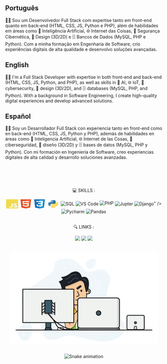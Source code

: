 ##  Português

👨‍💻 Sou um Desenvolvedor Full Stack com expertise tanto em front-end quanto em back-end (HTML, CSS, JS, Python e PHP), além de habilidades em áreas como 🧠 Inteligência Artificial, 🌐 Internet das Coisas, 🔐 Segurança Cibernética, 🎨 Design (3D/2D) e 🗄️ Bancos de Dados (MySQL, PHP e Python). Com a minha formação em Engenharia de Software, crio experiências digitais de alta qualidade e desenvolvo soluções avançadas.

## English

👨‍💻 I'm a Full Stack Developer with expertise in both front-end and back-end (HTML, CSS, JS, Python, and PHP), as well as skills in 🧠 AI, 🌐 IoT, 🔐 cybersecurity, 🎨 design (3D/2D), and 🗄️ databases (MySQL, PHP, and Python). With a background in Software Engineering, I create high-quality digital experiences and develop advanced solutions.

## Español

👨‍💻 Soy un Desarrollador Full Stack con experiencia tanto en front-end como en back-end (HTML, CSS, JS, Python y PHP), además de habilidades en áreas como 🧠 Inteligencia Artificial, 🌐 Internet de las Cosas, 🔐 ciberseguridad, 🎨 diseño (3D/2D) y 🗄️ bases de datos (MySQL, PHP y Python). Con mi formación en Ingeniería de Software, creo experiencias digitales de alta calidad y desarrollo soluciones avanzadas.

</div>

<br>

<div  align="center"> 
  <div style="display: inline_block"><br>
    <h1 align="center"></h1>
<p>💻 SKILLS :</p>
  <img align="center" alt="Js" height="30" width="40" src="https://raw.githubusercontent.com/devicons/devicon/master/icons/javascript/javascript-plain.svg">
  <img align="center" alt="HTML" height="30" width="40" src="https://raw.githubusercontent.com/devicons/devicon/master/icons/html5/html5-original.svg">
  <img align="center" alt="CSS" height="30" width="40" src="https://raw.githubusercontent.com/devicons/devicon/master/icons/css3/css3-original.svg">
  <img align="center" alt="Python" height="30" width="40" src="https://raw.githubusercontent.com/devicons/devicon/master/icons/python/python-original.svg">
  <img align="center" alt="SQL" height="30" width="40" src="https://cdn.jsdelivr.net/gh/devicons/devicon/icons/mysql/mysql-original.svg" />
  <img align="center" alt="VS Code" height="30" width="40" src="https://cdn.jsdelivr.net/gh/devicons/devicon/icons/vscode/vscode-original.svg" />
  <img aling="center" alt="PHP" height="30" width="40" src="https://cdn.jsdelivr.net/gh/devicons/devicon/icons/php/php-original.svg" />
  <img align="center" alt="Jupter" height="30" width="40" src="https://cdn.jsdelivr.net/gh/devicons/devicon/icons/jupyter/jupyter-original.svg" />
  <img align="center" alt="Django" height="30" width="40" src="<a href="<svg xmlns="http://www.w3.org/2000/svg" viewBox="0 0 36 36" id="django"><path fill="#EFEFEF" d="M11.532 34.802c6.645-1.919 12.203.206 15.405-.719s9.396-4.708 5.142-19.44S18.155.363 14.632 1.38c-16.493 4.763-14.869 36.821-3.1 33.422z"></path><path fill="#A4AFC1" d="M8.505 10.307 9.92 8.892l.707.707-1.415 1.415zM4.44 14.373l1.414-1.415.707.707-1.415 1.415zM4.44 9.422l.706-.707 1.415 1.415-.707.707zM28.162 30.5c-.827 0-1.5-.673-1.5-1.5s.673-1.5 1.5-1.5 1.5.673 1.5 1.5-.673 1.5-1.5 1.5zm0-2a.5.5 0 1 0 .002 1.002.5.5 0 0 0-.002-1.002z"></path><path fill="#2FDF84" d="m26.25 12.428-3.581-.001v7.268c0 3.203-.162 4.423-.674 5.474-.488 1.028-1.256 1.698-2.837 2.463l3.326 1.626c1.581-.812 2.349-1.554 2.93-2.725.628-1.219.837-2.63.837-5.57v-8.535z"></path><path fill="#F3F3F1" d="M20.25 23.769V6.758h-3.644v5.604a5.783 5.783 0 0 0-1.585-.191c-3.81 0-6.271 2.434-6.271 6.181 0 3.89 2.319 5.919 6.768 5.919 1.49-.001 2.863-.144 4.732-.502zm-7.785-5.489c0-2.005 1.064-3.15 2.91-3.15h-.004l.077-.001c.414 0 .812.07 1.157.192v5.894c-.52.072-.852.096-1.254.096-1.868-.001-2.886-1.074-2.886-3.031z"></path><path fill="#2FDF84" d="M22.669 6.762h3.581v3.777h-3.581z"></path><path fill="#00B871" d="M21.407 27.632c1.582-.765 2.349-1.435 2.837-2.463.512-1.052.674-2.271.674-5.474v-7.268h-2.25v7.268c0 3.203-.162 4.423-.674 5.474-.488 1.028-1.256 1.698-2.837 2.463l3.326 1.626c.39-.201.73-.397 1.031-.596l-2.107-1.03z"></path><path fill="#D5DBE1" d="M11 18.352c0-3.34 1.958-5.631 5.081-6.091a6.238 6.238 0 0 0-1.061-.09c-3.81 0-6.271 2.434-6.271 6.181 0 3.89 2.319 5.919 6.768 5.919.471 0 .934-.02 1.401-.051C13.041 23.964 11 21.979 11 18.352z"></path><path fill="#D5DBE1" d="M17.602 21.31c.402 0 .734-.023 1.254-.096V15.32a3.504 3.504 0 0 0-1.157-.192l-.077.001h.004c-.406 0-.766.065-1.094.172.024.008.051.011.074.019v5.854c.301.082.627.136.996.136zm-.331-9.139c.592 0 1.041.048 1.585.191V6.758h-2.25v5.44c.217-.017.438-.027.665-.027z"></path><path fill="#00B871" d="M22.669 6.762h2.25v3.777h-2.25z"></path><path d="M22.482 30.008a.745.745 0 0 1-.329-.076l-3.325-1.625a.749.749 0 0 1 .003-1.349c1.422-.688 2.072-1.239 2.486-2.11.462-.948.602-2.15.602-5.152v-7.268a.75.75 0 0 1 .75-.75h3.581c.414 0 .75.337.75.751v8.535c0 3.086-.232 4.579-.92 5.914-.658 1.327-1.572 2.185-3.255 3.048a.763.763 0 0 1-.343.082zm-1.705-2.419 1.691.827c1.183-.65 1.796-1.256 2.272-2.217.568-1.104.759-2.422.759-5.237v-7.785l-2.081-.001v6.518c0 3.306-.168 4.608-.749 5.803-.401.846-.972 1.49-1.892 2.092z"></path><path d="M15.518 25.021C10.67 25.021 8 22.652 8 18.352c0-4.146 2.821-6.931 7.021-6.931.305 0 .576.013.836.041V6.758a.75.75 0 0 1 .75-.75h3.644a.75.75 0 0 1 .75.75V23.77c0 .36-.256.669-.609.737-1.912.365-3.324.514-4.874.514zm-.497-12.1c-3.405 0-5.521 2.081-5.521 5.431 0 3.478 1.969 5.168 6.018 5.168 1.282 0 2.472-.11 3.982-.376V7.508h-2.144v4.854a.748.748 0 0 1-.94.726 4.994 4.994 0 0 0-1.395-.167zm.332 9.139c-2.277 0-3.637-1.413-3.637-3.78 0-2.404 1.399-3.897 3.653-3.9h.003c-.01-.001.07-.001.077-.001.483 0 .97.081 1.406.234a.75.75 0 0 1 .501.708v5.895a.75.75 0 0 1-.647.743 9.339 9.339 0 0 1-1.356.101zm.023-6.181c-1.434 0-2.16.808-2.16 2.4 0 1.556.679 2.28 2.137 2.28.177 0 .336-.005.504-.017v-4.636c-.143-.02-.289-.019-.434-.029-.016.002-.031.002-.047.002zM26.25 11.289h-3.581a.75.75 0 0 1-.75-.75V6.762a.75.75 0 0 1 .75-.75h3.581a.75.75 0 0 1 .75.75v3.777a.75.75 0 0 1-.75.75zm-2.831-1.5H25.5V7.512h-2.081v2.277z"></path></svg></a>" />
  <img align="center" alt="Pycharm" height="30" width="40" src="https://cdn.jsdelivr.net/gh/devicons/devicon/icons/pycharm/pycharm-original.svg" />
  <img align="center" alt="Pandas" height="30" width="40" src="https://cdn.jsdelivr.net/gh/devicons/devicon/icons/pandas/pandas-original-wordmark.svg" />
</div>

<br>
<p>🔍 LINKS :</p>
  <div align="center">
  <a href="https://www.instagram.com/luannpmendes8/" target="_blank"><img src="https://img.shields.io/badge/-Instagram-%23E4405F?style=for-the-badge&logo=instagram&logoColor=white" target="_blank"></a>
  <a href="mailto:luannpmendes@gmail.com"><img src="https://img.shields.io/badge/-Gmail-%23333?style=for-the-badge&logo=gmail&logoColor=white" target="_blank"></a>
  <a href="https://www.linkedin.com/in/luann-pereira-mendes-81706826a/" target="_blank"><img src="https://img.shields.io/badge/-LinkedIn-%230077B5?style=for-the-badge&logo=linkedin&logoColor=white" target="_blank"></a> 
</div>

##
  <div align="center">
  <img align="center" height="300" alt="coding-time" src="tenor.gif">
  </div>

## 
![Snake animation](https://github.com/LuigiGF/LuigiGF/blob/output/github-contribution-grid-snake.svg)
